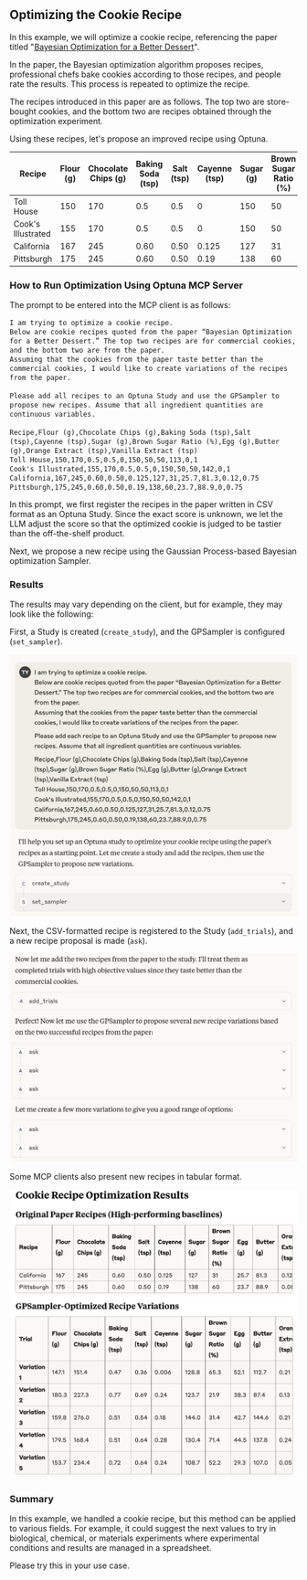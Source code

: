 ## Optimizing the Cookie Recipe

In this example, we will optimize a cookie recipe, referencing the paper titled "[Bayesian Optimization for a Better Dessert](https://research.google/pubs/bayesian-optimization-for-a-better-dessert/)".

In the paper, the Bayesian optimization algorithm proposes recipes, professional chefs bake cookies according to those recipes, and people rate the results. This process is repeated to optimize the recipe.

The recipes introduced in this paper are as follows.
The top two are store-bought cookies, and the bottom two are recipes obtained through the optimization experiment.

Using these recipes, let's propose an improved recipe using Optuna.


| Recipe             | Flour (g) | Chocolate Chips (g) | Baking Soda (tsp) | Salt (tsp) | Cayenne (tsp) | Sugar (g) | Brown Sugar Ratio (%) | Egg (g) | Butter (g) | Orange Extract (tsp) | Vanilla Extract (tsp) |
|--------------------|-----------|---------------------|-------------------|------------|---------------|-----------|----------------------|---------|------------|----------------------|-----------------------|
| Toll House         | 150       | 170                 | 0.5               | 0.5        | 0             | 150       | 50                   | 50      | 113        | 0                    | 1                     |
| Cook's Illustrated | 155       | 170                 | 0.5               | 0.5        | 0             | 150       | 50                   | 50      | 142        | 0                    | 1                     |
| California         | 167       | 245                 | 0.60              | 0.50       | 0.125         | 127       | 31                   | 25.7    | 81.3       | 0.12                 | 0.75                  |
| Pittsburgh         | 175       | 245                 | 0.60              | 0.50       | 0.19          | 138       | 60                   | 23.7    | 88.9       | 0                    | 0.75                  |

### How to Run Optimization Using Optuna MCP Server

The prompt to be entered into the MCP client is as follows:

```
I am trying to optimize a cookie recipe.
Below are cookie recipes quoted from the paper “Bayesian Optimization for a Better Dessert.” The top two recipes are for commercial cookies, and the bottom two are from the paper.
Assuming that the cookies from the paper taste better than the commercial cookies, I would like to create variations of the recipes from the paper.

Please add all recipes to an Optuna Study and use the GPSampler to propose new recipes. Assume that all ingredient quantities are continuous variables.

Recipe,Flour (g),Chocolate Chips (g),Baking Soda (tsp),Salt (tsp),Cayenne (tsp),Sugar (g),Brown Sugar Ratio (%),Egg (g),Butter (g),Orange Extract (tsp),Vanilla Extract (tsp)
Toll House,150,170,0.5,0.5,0,150,50,50,113,0,1
Cook's Illustrated,155,170,0.5,0.5,0,150,50,50,142,0,1
California,167,245,0.60,0.50,0.125,127,31,25.7,81.3,0.12,0.75
Pittsburgh,175,245,0.60,0.50,0.19,138,60,23.7,88.9,0,0.75
```

In this prompt, we first register the recipes in the paper written in CSV format as an Optuna Study.
Since the exact score is unknown, we let the LLM adjust the score so that the optimized cookie is judged to be tastier than the off-the-shelf product.

Next, we propose a new recipe using the Gaussian Process-based Bayesian optimization Sampler.

### Results

The results may vary depending on the client, but for example, they may look like the following:

First, a Study is created (`create_study`), and the GPSampler is configured (`set_sampler`).

![alt text](images/create-study.png)

Next, the CSV-formatted recipe is registered to the Study (`add_trials`), and a new recipe proposal is made (`ask`).

![alt text](images/add-trials.png)

Some MCP clients also present new recipes in tabular format.

![alt text](images/result-table.png)

### Summary

In this example, we handled a cookie recipe, but this method can be applied to various fields.
For example, it could suggest the next values to try in biological, chemical, or materials experiments where experimental conditions and results are managed in a spreadsheet.

Please try this in your use case.
